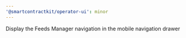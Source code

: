 ```yaml
---
'@smartcontractkit/operator-ui': minor
---
```


Display the Feeds Manager navigation in the mobile navigation drawer
